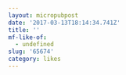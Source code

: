 ```yaml
---
layout: micropubpost
date: '2017-03-13T18:14:34.741Z'
title: ''
mf-like-of:
  - undefined
slug: '65674'
category: likes
---
```


